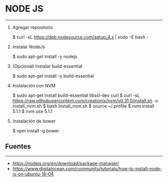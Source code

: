  # NODE JS
  ---

1) Agregar repositorio <br>

    $ curl -sL https://deb.nodesource.com/setup_4.x | sudo -E bash -

2) Instalar NodeJs <br>
    
    $ sudo apt-get install -y nodejs
    
3) (Opcional) Instalar build-essential<br>

    $ sudo apt-get install -y build-essential
    
4) Instalación con NVM

    $ sudo apt-get install build-essential libssl-dev curl
    $ curl -sL https://raw.githubusercontent.com/creationix/nvm/v0.31.0/install.sh -o install_nvm.sh
    $ bash install_nvm.sh
    $ source ~/.profile
    $ nvm install 5.1.1
    $ nvm use 5.1.1
    
5) Instalación de bower

    $ npm install -g bower

 ## Fuentes
 ---

 + https://nodejs.org/en/download/package-manager/
 + https://www.digitalocean.com/community/tutorials/how-to-install-node-js-on-ubuntu-16-04
